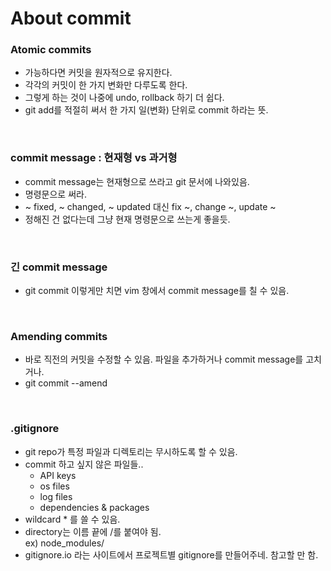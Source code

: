 # About commit

### Atomic commits
- 가능하다면 커밋을 원자적으로 유지한다.
- 각각의 커밋이 한 가지 변화만 다루도록 한다.
- 그렇게 하는 것이 나중에 undo, rollback 하기 더 쉽다.
- git add를 적절히 써서 한 가지 일(변화) 단위로 commit 하라는 뜻.

<br>

### commit message : 현재형 vs 과거형
- commit message는 현재형으로 쓰라고 git 문서에 나와있음.
- 명령문으로 써라.
- ~ fixed, ~ changed, ~ updated 대신 fix ~, change ~, update ~
- 정해진 건 없다는데 그냥 현재 명령문으로 쓰는게 좋을듯.

<br>

### 긴 commit message
- git commit 이렇게만 치면 vim 창에서 commit message를 칠 수 있음.

<br>

### Amending commits
- 바로 직전의 커밋을 수정할 수 있음. 파일을 추가하거나 commit message를 고치거나.
- git commit --amend

<br>

### .gitignore
- git repo가 특정 파일과 디렉토리는 무시하도록 할 수 있음.
- commit 하고 싶지 않은 파일들..
    - API keys
    - os files
    - log files
    - dependencies & packages
- wildcard * 를 쓸 수 있음.
- directory는 이름 끝에 /를 붙여야 됨.   
ex) node_modules/
- gitignore.io 라는 사이트에서 프로젝트별 gitignore를 만들어주네. 참고할 만 함.